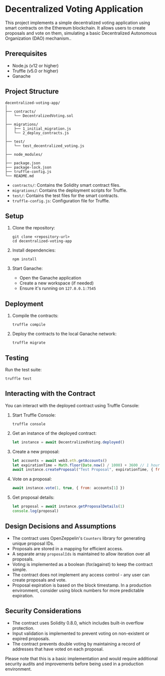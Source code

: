 # Decentralized Voting Application

This project implements a simple decentralized voting application using smart contracts on the Ethereum blockchain. It allows users to create proposals and vote on them, simulating a basic Decentralized Autonomous Organization (DAO) mechanism..

## Prerequisites

- Node.js (v12 or higher)
- Truffle (v5.0 or higher)
- Ganache

## Project Structure

```
decentralized-voting-app/
│
├── contracts/
│   └── DecentralizedVoting.sol
│
├── migrations/
│   ├── 1_initial_migration.js
│   └── 2_deploy_contracts.js
│
├── test/
│   └── test_decentralized_voting.js
│
├── node_modules/
│
├── package.json
├── package-lock.json
├── truffle-config.js
└── README.md
```

- `contracts/`: Contains the Solidity smart contract files.
- `migrations/`: Contains the deployment scripts for Truffle.
- `test/`: Contains the test files for the smart contracts.
- `truffle-config.js`: Configuration file for Truffle.

## Setup

1. Clone the repository:
   ```
   git clone <repository-url>
   cd decentralized-voting-app
   ```

2. Install dependencies:
   ```
   npm install
   ```

3. Start Ganache:
   - Open the Ganache application
   - Create a new workspace (if needed)
   - Ensure it's running on `127.0.0.1:7545`

## Deployment

1. Compile the contracts:
   ```
   truffle compile
   ```

2. Deploy the contracts to the local Ganache network:
   ```
   truffle migrate
   ```

## Testing

Run the test suite:
```
truffle test
```

## Interacting with the Contract

You can interact with the deployed contract using Truffle Console:

1. Start Truffle Console:
   ```
   truffle console
   ```

2. Get an instance of the deployed contract:
   ```javascript
   let instance = await DecentralizedVoting.deployed()
   ```

3. Create a new proposal:
   ```javascript
   let accounts = await web3.eth.getAccounts()
   let expirationTime = Math.floor(Date.now() / 1000) + 3600 // 1 hour from now
   await instance.createProposal("Test Proposal", expirationTime, { from: accounts[0] })
   ```

4. Vote on a proposal:
   ```javascript
   await instance.vote(1, true, { from: accounts[1] })
   ```

5. Get proposal details:
   ```javascript
   let proposal = await instance.getProposalDetails(1)
   console.log(proposal)
   ```

## Design Decisions and Assumptions

- The contract uses OpenZeppelin's `Counters` library for generating unique proposal IDs.
- Proposals are stored in a mapping for efficient access.
- A separate array `proposalIds` is maintained to allow iteration over all proposals.
- Voting is implemented as a boolean (for/against) to keep the contract simple.
- The contract does not implement any access control - any user can create proposals and vote.
- Proposal expiration is based on the block timestamp. In a production environment, consider using block numbers for more predictable expiration.

## Security Considerations

- The contract uses Solidity 0.8.0, which includes built-in overflow protection.
- Input validation is implemented to prevent voting on non-existent or expired proposals.
- The contract prevents double voting by maintaining a record of addresses that have voted on each proposal.

Please note that this is a basic implementation and would require additional security audits and improvements before being used in a production environment.